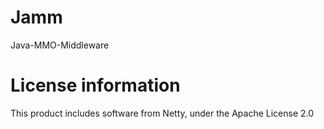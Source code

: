 Jamm
====

Java-MMO-Middleware

License information
====

This product includes software from Netty,
under the Apache License 2.0
